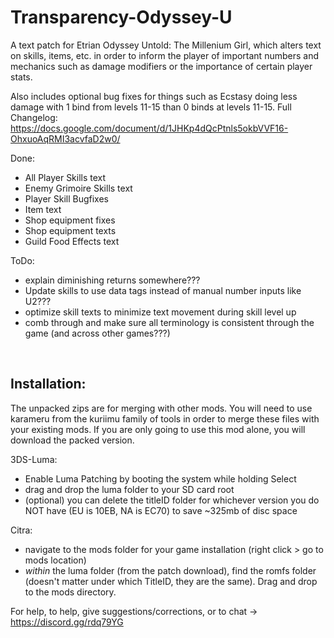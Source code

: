 # Transparency-Odyssey-U

A text patch for Etrian Odyssey Untold: The Millenium Girl, which alters text on skills, items, etc. in order to inform the player of important numbers and mechanics such as damage modifiers or the importance of certain player stats.

Also includes optional bug fixes for things such as Ecstasy doing less damage with 1 bind from levels 11-15 than 0 binds at levels 11-15.
Full Changelog: https://docs.google.com/document/d/1JHKp4dQcPtnls5okbVVF16-OhxuoAqRMI3acvfaD2w0/

Done:
 - All Player Skills text
 - Enemy Grimoire Skills text
 - Player Skill Bugfixes 
 - Item text
 - Shop equipment fixes
 - Shop equipment texts
 - Guild Food Effects text

ToDo:
 - explain diminishing returns somewhere???
 - Update skills to use data tags instead of manual number inputs like U2???
 - optimize skill texts to minimize text movement during skill level up
 - comb through and make sure all terminology is consistent through the game (and across other games???)

&nbsp;

## Installation: 
The unpacked zips are for merging with other mods. You will need to use karameru from the kuriimu family of tools in order to merge these files with your existing mods. If you are only going to use this mod alone, you will download the packed version.


3DS-Luma:
 - Enable Luma Patching by booting the system while holding Select
 - drag and drop the luma folder to your SD card root
 - (optional) you can delete the titleID folder for whichever version you do NOT have (EU is 10EB, NA is EC70) to save ~325mb of disc space


Citra: 
 - navigate to the mods folder for your game installation (right click > go to mods location)
 - *within* the luma folder (from the patch download), find the romfs folder (doesn't matter under which TitleID, they are the same). Drag and drop to the mods directory.


For help, to help, give suggestions/corrections, or to chat -> https://discord.gg/rdq79YG
